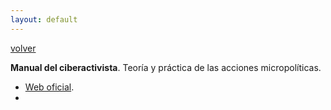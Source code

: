```yaml
---
layout: default
---
```


[volver](./)

**Manual del ciberactivista**. Teoría y práctica de las acciones micropolíticas.

* [Web oficial](http://manualdelciberactivista.org/). 
* 

